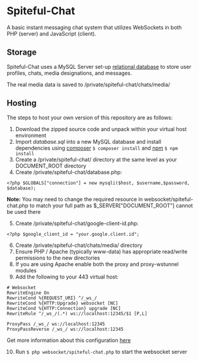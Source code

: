 # Spiteful-Chat

A basic instant messaging chat system that utilizes WebSockets in both PHP (server) and JavaScript (client).

## Storage

Spiteful-Chat uses a MySQL Server set-up [relational database](https://cloud.google.com/learn/what-is-a-relational-database) to store user profiles, chats, media designations, and messages.

The real media data is saved to /private/spiteful-chat/chats/media/

## Hosting

The steps to host your own version of this repository are as follows:
1. Download the zipped source code and unpack within your virtual host environment
2. Import *database.sql* into a new MySQL database and install dependencies using [composer](https://getcomposer.org/download/) `$ composer install` and [npm](https://docs.npmjs.com/downloading-and-installing-node-js-and-npm) `$ npm install`
3. Create a /private/spiteful-chat/ directory at the same level as your DOCUMENT_ROOT directory
4. Create /private/spiteful-chat/database.php:
  
```
<?php $GLOBALS["connection"] = new mysqli($host, $username,$password, $database);
```

**Note:** You may need to change the required resource in websocket/spiteful-chat.php to match your full path as $_SERVER["DOCUMENT_ROOT"] cannot be used there

5. Create /private/spiteful-chat/google-client-id.php:
  
```
<?php $google_client_id = "your.google.client.id";
```

6. Create /private/spiteful-chat/chats/media/ directory
7. Ensure PHP / Apache (typically www-data) has appropriate read/write permissions to the new directories
8. If you are using Apache enable both the proxy and proxy-wstunnel modules
9. Add the following to your 443 virtual host:
```
# Websocket
RewriteEngine On
RewriteCond %{REQUEST_URI} ^/_ws_/
RewriteCond %{HTTP:Upgrade} websocket [NC]
RewriteCond %{HTTP:Connection} upgrade [NC]
RewriteRule ^/_ws_/(.*) ws://localhost:12345/$1 [P,L]

ProxyPass /_ws_/ ws://localhost:12345
ProxyPassReverse /_ws_/ ws://localhost:12345
```
Get more information about this configuration [here](https://httpd.apache.org/docs/2.4/mod/mod_proxy_wstunnel.html)

10. Run `$ php websocket/spiteful-chat.php` to start the websocket server